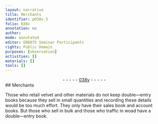 ```yaml
---
layout: narrative
title: Merchants
identifier: p038v_5
folio: 038v
annotation: no
author:
mode: annotated
editor: GR8975 Seminar Participants
rights: Public Domain
purposes: [observation]
activities: []
materials: []
tools: []
---
```


 <div class="folio" align="center">- - - - - <a href="http://gallica.bnf.fr/ark:/12148/btv1b10500001g/f82.image" target="_blank">038v</a> - - - - - </div>  
## Merchants

 
 Those who retail velvet and other materials do not keep double—entry books because they sell in small quantities and recording these details would be too much effort. They only have their sales book and account books. But those who sell in bulk and those who traffic in woad have a double—entry book.
 